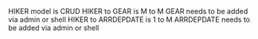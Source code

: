 HIKER model is CRUD
HIKER to GEAR is M to M
GEAR needs to be added via admin or shell
HIKER to ARRDEPDATE is 1 to M
ARRDEPDATE needs to be added via admin or shell

